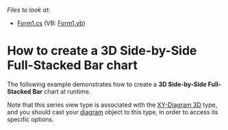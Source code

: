 <!-- default file list -->
*Files to look at*:

* [Form1.cs](./CS/SideBySideFullStackedBar3D/Form1.cs) (VB: [Form1.vb](./VB/SideBySideFullStackedBar3D/Form1.vb))
<!-- default file list end -->
# How to create a 3D Side-by-Side Full-Stacked Bar chart


<p>The following example demonstrates how to create a <strong>3D Side-by-Side Full-Stacked Bar</strong> chart at runtime.</p><p>Note that this series view type is associated with the <a href="http://devexpress.com/Help/Content.aspx?help=XtraCharts&document=CustomDocument5909.htm">XY-Diagram 3D</a> type, and you should cast your <a href="http://devexpress.com/Help/Content.aspx?help=XtraCharts&document=CustomDocument6017.htm">diagram</a> object to this type, in order to access its specific options.</p>

<br/>


